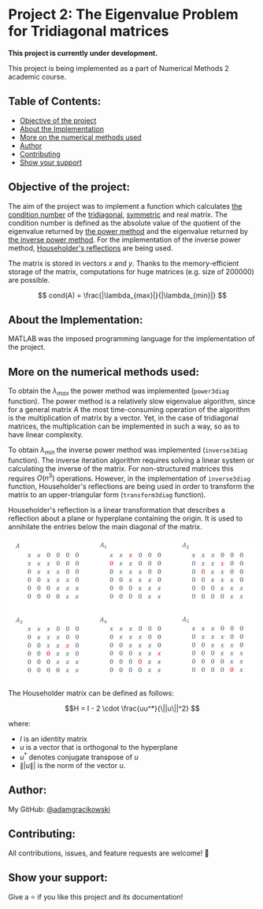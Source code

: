 # Project 2: The Eigenvalue Problem for Tridiagonal matrices

**This project is currently under development.**

This project is being implemented as a part of Numerical Methods 2 academic course.

## Table of Contents:
- [Objective of the project](#objective-of-the-project)
- [About the Implementation](#about-the-implementation)
- [More on the numerical methods used](#more-on-the-numerical-methods-used)
- [Author](#author)
- [Contributing](#contributing)
- [Show your support](#show-your-support)

## Objective of the project:
The aim of the project was to implement a function which calculates [the condition number](https://en.wikipedia.org/wiki/Condition_number) of the [tridiagonal](https://en.wikipedia.org/wiki/Tridiagonal_matrix), [symmetric](https://en.wikipedia.org/wiki/Symmetric_matrix) and real matrix. The condition number is defined as the absolute value of the quotient of the eigenvalue returned by [the power method](https://en.wikipedia.org/wiki/Power_iteration) and the eigenvalue returned by [the inverse power method](https://en.wikipedia.org/wiki/Inverse_iteration). For the implementation of the inverse power method, [Householder's reflections](https://en.wikipedia.org/wiki/Householder_transformation) are being used.

The matrix is stored in vectors $x$ and $y$. Thanks to the memory-efficient storage of the matrix, computations for huge matrices (e.g. size of $200000$) are possible.

$$ cond(A) = \frac{|\lambda_{max}|}{|\lambda_{min}|} $$

## About the Implementation:

MATLAB was the imposed programming language for the implementation of the project.

## More on the numerical methods used:

To obtain the $\lambda_{max}$ the power method was implemented (`power3diag` function). The power method is a relatively slow eigenvalue algorithm, since for a general matrix $A$ the most time-consuming operation of the algorithm is the multiplication of matrix by a vector. Yet, in the case of tridiagonal matrices, the multiplication can be implemented in such a way, so as to have linear complexity.

To obtain $\lambda_{min}$ the inverse power method was implemented (`inverse3diag` function). The inverse iteration algorithm requires solving a linear system or calculating the inverse of the matrix. For non-structured matrices this requires $O(n^{3})$ operations. 
However, in the implementation of `inverse3diag` function, Householder's reflections are being used in order to transform the matrix to an upper-triangular form (`transform3diag` function). 

Householder's reflection is a linear transformation that describes a reflection about a plane or hyperplane containing the origin. It is used to annihilate the entries below the main diagonal of the matrix. 

<p align="center">
<img src="https://github.com/adamgracikowski/Numerical-Methods/blob/master/Project2/Images/householder_example.PNG" alt="householder_example" width="600"/>
</p>

The Householder matrix can be defined as follows:

$$H = I - 2 \cdot \frac{uu^*}{\||u\||^2} $$

where:
- $I$ is an identity matrix
- $u$ is a vector that is orthogonal to the hyperplane
- $u^*$ denotes conjugate transpose of $u$
- $\||u\||$ is the norm of the vector $u$.

<!-- 
- [Numerical tests](#numerical-tests)
- [Presentation](#presentation)

## Numerical tests:
## Presentation:
In the `Presentation` folder a file called `P2Z20_AGR` can be found.
As the academic course was conducted in Polish, all the contents of the presentation is sadly available only in Polish.
-->

## Author:

My GitHub: [@adamgracikowski](https://github.com/adamgracikowski)

## Contributing:

All contributions, issues, and feature requests are welcome! 🤝

## Show your support:

Give a ⭐️ if you like this project and its documentation!

